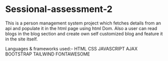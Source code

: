 # Sessional-assessment-2

This is a person management system project which fetches details from an api and populate it in the html page using html Dom. Also a user can read blogs in the blog section and create own self customized blog and feature it in the site itself. 

Languages & frameworks used:- HTML CSS JAVASCRIPT AJAX BOOTSTRAP TAILWIND FONTAWESOME 
